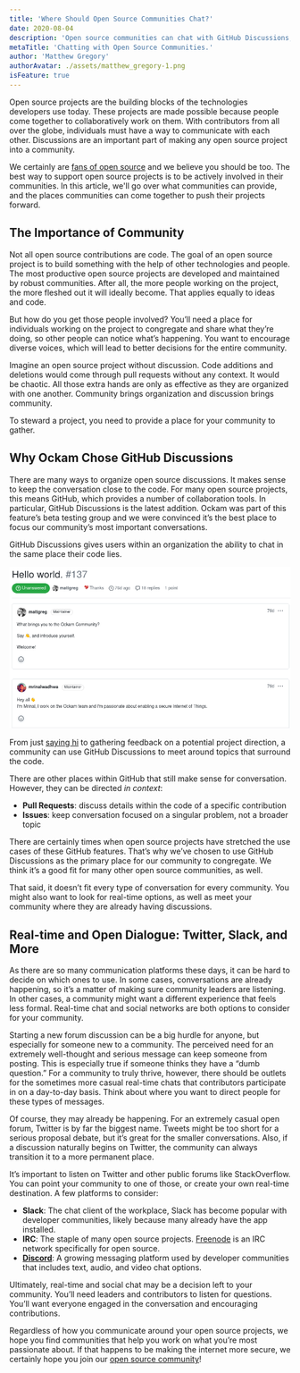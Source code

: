 ```yaml
---
title: 'Where Should Open Source Communities Chat?'
date: 2020-08-04
description: 'Open source communities can chat with GitHub Discussions, but there are other options as well.'
metaTitle: 'Chatting with Open Source Communities.'
author: 'Matthew Gregory'
authorAvatar: ./assets/matthew_gregory-1.png
isFeature: true
---
```


Open source projects are the building blocks of the technologies developers use today. These projects are made possible because people come together to collaboratively work on them. With contributors from all over the globe, individuals must have a way to communicate with each other. Discussions are an important part of making any open source project into a community.

We certainly are [fans of open source](https://www.ockam.io/learn/blog/why_we_love_open_source/) and we believe you should be too. The best way to support open source projects is to be actively involved in their communities. In this article, we'll go over what communities can provide, and the places communities can come together to push their projects forward.

## The Importance of Community

Not all open source contributions are code. The goal of an open source project is to build something with the help of other technologies and people. The most productive open source projects are developed and maintained by robust communities. After all, the more people working on the project, the more fleshed out it will ideally become. That applies equally to ideas and code.

But how do you get those people involved? You’ll need a place for individuals working on the project to congregate and share what they’re doing, so other people can notice what’s happening. You want to encourage diverse voices, which will lead to better decisions for the entire community.

Imagine an open source project without discussion. Code additions and deletions would come through pull requests without any context. It would be chaotic. All those extra hands are only as effective as they are organized with one another. Community brings organization and discussion brings community.

To steward a project, you need to provide a place for your community to gather.

## Why Ockam Chose GitHub Discussions

There are many ways to organize open source discussions. It makes sense to keep the conversation close to the code. For many open source projects, this means GitHub, which provides a number of collaboration tools. In particular, GitHub Discussions is the latest addition. Ockam was part of this feature’s beta testing group and we were convinced it’s the best place to focus our community’s most important conversations.

GitHub Discussions gives users within an organization the ability to chat in the same place their code lies.

![GitHub Discussions](./assets/github_discussion.png)

From just [saying hi](https://github.com/ockam-network/ockam/discussions/137) to gathering feedback on a potential project direction, a community can use GitHub Discussions to meet around topics that surround the code.

There are other places within GitHub that still make sense for conversation. However, they can be directed _in context_:

- **Pull Requests**: discuss details within the code of a specific contribution
- **Issues**: keep conversation focused on a singular problem, not a broader topic

There are certainly times when open source projects have stretched the use cases of these GitHub features. That’s why we’ve chosen to use GitHub Discussions as the primary place for our community to congregate. We think it’s a good fit for many other open source communities, as well.

That said, it doesn’t fit every type of conversation for every community. You might also want to look for real-time options, as well as meet your community where they are already having discussions.

## Real-time and Open Dialogue: Twitter, Slack, and More

As there are so many communication platforms these days, it can be hard to decide on which ones to use. In some cases, conversations are already happening, so it’s a matter of making sure community leaders are listening. In other cases, a community might want a different experience that feels less formal. Real-time chat and social networks are both options to consider for your community.

Starting a new forum discussion can be a big hurdle for anyone, but especially for someone new to a community. The perceived need for an extremely well-thought and serious message can keep someone from posting. This is especially true if someone thinks they have a “dumb question.” For a community to truly thrive, however, there should be outlets for the sometimes more casual real-time chats that contributors participate in on a day-to-day basis. Think about where you want to direct people for these types of messages.

Of course, they may already be happening. For an extremely casual open forum, Twitter is by far the biggest name. Tweets might be too short for a serious proposal debate, but it’s great for the smaller conversations. Also, if a discussion naturally begins on Twitter, the community can always transition it to a more permanent place.

It’s important to listen on Twitter and other public forums like StackOverflow. You can point your community to one of those, or create your own real-time destination. A few platforms to consider:

- **Slack**: The chat client of the workplace, Slack has become popular with developer communities, likely because many already have the app installed.
- **IRC**: The staple of many open source projects. [Freenode](https://freenode.net/) is an IRC network specifically for open source.
- **[Discord](https://discord.com/)**: A growing messaging platform used by developer communities that includes text, audio, and video chat options.

Ultimately, real-time and social chat may be a decision left to your community. You’ll need leaders and contributors to listen for questions. You’ll want everyone engaged in the conversation and encouraging contributions.

Regardless of how you communicate around your open source projects, we hope you find communities that help you work on what you’re most passionate about. If that happens to be making the internet more secure, we certainly hope you join our [open source community](https://www.ockam.io/learn/guides/team/join_us)!
